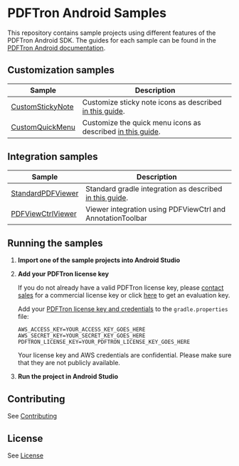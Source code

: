 # PDFTron Android Samples
This repository contains sample projects using different features of the PDFTron Android SDK. The guides for each sample can be found in the [PDFTron Android documentation](https://www.pdftron.com/documentation/android).

## Customization samples

| Sample | Description |
|--|--|
|[CustomStickyNote](./CustomStickyNote)| Customize sticky note icons as described [in this guide](https://www.pdftron.com/documentation/android/guides/advanced/customize-color-picker#customize-the-icon-picker).
|[CustomQuickMenu](./CustomQuickMenu)| Customize the quick menu icons as described [in this guide](https://www.pdftron.com/documentation/android/guides/advanced/customize-quick-menu).

## Integration samples
| Sample | Description |
|--|--|
|[StandardPDFViewer](./StandardPDFViewer)| Standard gradle integration as described [in this guide](https://www.pdftron.com/documentation/android/guides/getting-started/integrate-gradle).
|[PDFViewCtrlViewer](./PDFViewCtrlViewer)| Viewer integration using PDFViewCtrl and AnnotationToolbar|

## Running the samples

1. **Import one of the sample projects into Android Studio**


2. **Add your PDFTron license key**

	If you do not already have a valid PDFTron license key, please [contact sales](https://www.pdftron.com/form/contact-sales) for a commercial license key or click [here](https://www.pdftron.com/documentation/android/guides/getting-started/add-license) to get an evaluation key.

	Add your [PDFTron license key and credentials](https://www.pdftron.com/documentation/android/guides/getting-started/integrate-gradle) to the `gradle.properties` file:
	```
	AWS_ACCESS_KEY=YOUR_ACCESS_KEY_GOES_HERE
	AWS_SECRET_KEY=YOUR_SECRET_KEY_GOES_HERE
	PDFTRON_LICENSE_KEY=YOUR_PDFTRON_LICENSE_KEY_GOES_HERE
	```

	Your license key and AWS credentials are confidential. Please make sure that they are not publicly available.

3. **Run the project in Android Studio**

## Contributing
See [Contributing](./CONTRIBUTING.md)

## License
See [License](./LICENSE)
